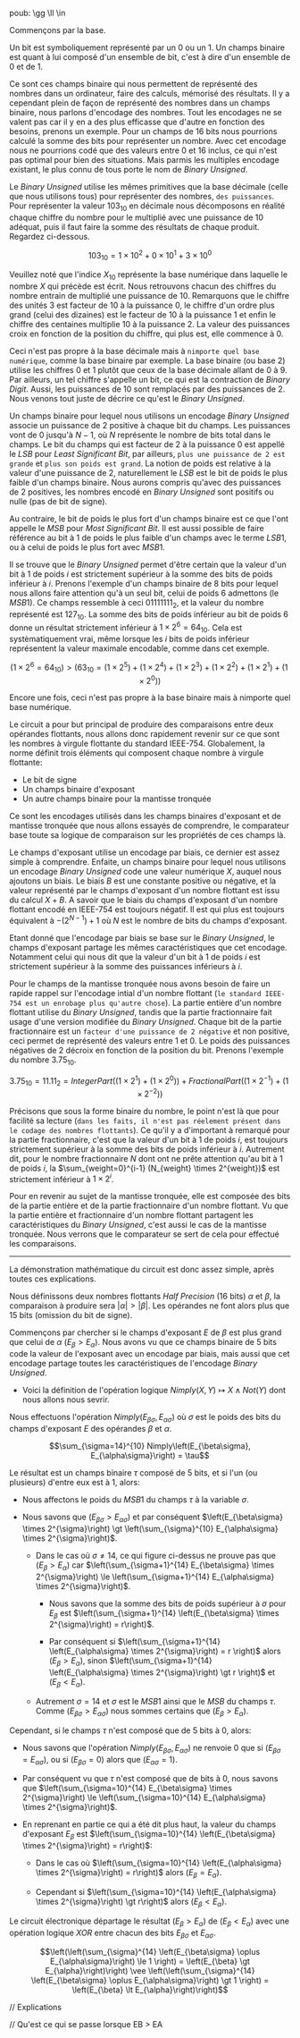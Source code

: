 poub:  \gg \ll \in 

Commençons par la base.

Un bit est symboliquement représenté par un $0$ ou un $1$.
Un champs binaire est quant à lui composé d'un ensemble de bit, c'est à dire d'un ensemble de $0$ et de $1$.

Ce sont ces champs binaire qui nous permettent de représenté des nombres dans un ordinateur, faire des calculs, mémorisé des résultats.
Il y a cependant plein de façon de représenté des nombres dans un champs binaire, nous parlons d'encodage des nombres.
Tout les encodages ne se valent pas car il y en a des plus efficasse que d'autre en fonction des besoins, prenons un exemple.
Pour un champs de $16$ bits nous pourrions calculé la somme des bits pour représenter un nombre.
Avec cet encodage nous ne pourrions codé que des valeurs entre $0$ et $16$ inclus, ce qui n'est pas optimal pour bien des situations.
Mais parmis les multiples encodage existant, le plus connu de tous porte le nom de $Binary$ $Unsigned$.

Le $Binary$ $Unsigned$ utilise les mêmes primitives que la base décimale (celle que nous utilisons tous) pour représenter des nombres, `des puissances`.
Pour représenter la valeur $103_{10}$ en décimale nous décomposons en réalité chaque chiffre du nombre pour le multiplié avec une puissance de $10$ adéquat, puis il faut faire la somme des résultats de chaque produit.
Regardez ci-dessous.

$$103_{10} = 1 \times 10^2 + 0 \times 10^1 + 3 \times 10^0$$

Veuillez noté que l'indice $X_{10}$ représente la base numérique dans laquelle le nombre $X$ qui précède est écrit.
Nous retrouvons chacun des chiffres du nombre entrain de multiplié une puissance de $10$.
Remarquons que le chiffre des unités $3$ est facteur de $10$ à la puissance $0$, le chiffre d'un ordre plus grand (celui des dizaines) est le facteur de $10$ à la puissance $1$ et enfin le chiffre des centaines multiplie $10$ à la puissance $2$.
La valeur des puissances croix en fonction de la position du chiffre, qui plus est, elle commence à $0$.

Ceci n'est pas propre à la base décimale mais à `nimporte quel base numérique`, comme la base binaire par exemple.
La base binaire (ou base $2$) utilise les chiffres $0$ et $1$ plutôt que ceux de la base décimale allant de $0$ à $9$.
Par ailleurs, un tel chiffre s'appelle un bit, ce qui est la contraction de $Binary$ $Digit$.
Aussi, les puissances de $10$ sont remplacés par des puissances de $2$.
Nous venons tout juste de décrire ce qu'est le $Binary$ $Unsigned$.

Un champs binaire pour lequel nous utilisons un encodage $Binary$ $Unsigned$ associe un puissance de $2$ positive à chaque bit du champs.
Les puissances vont de $0$ jusqu'à $N-1$, où $N$ représente le nombre de bits total dans le champs.
Le bit du champs qui est facteur de $2$ à la puissance $0$ est appellé le $LSB$ pour $Least$ $Significant$ $Bit$, par ailleurs, `plus une puissance de 2 est grande` et `plus son poids est grand`.
La notion de poids est relative à la valeur d'une puissance de $2$, naturellement le $LSB$ est le bit de poids le plus faible d'un champs binaire.
Nous aurons compris qu'avec des puissances de $2$ positives, les nombres encodé en $Binary$ $Unsigned$ sont positifs ou nulle (pas de bit de signe).

Au contraire, le bit de poids le plus fort d'un champs binaire est ce que l'ont appelle le $MSB$ pour $Most$ $Significant$ $Bit$.
Il est aussi possible de faire référence au bit à $1$ de poids le plus faible d'un champs avec le terme $LSB1$, ou à celui de poids le plus fort avec $MSB1$.

Il se trouve que le $Binary$ $Unsigned$ permet d'être certain que la valeur d'un bit à $1$ de poids $i$ est strictement supérieur à la somme des bits de poids inférieur à $i$.
Prenons l'exemple d'un champs binaire de $8$ bits pour lequel nous allons faire attention qu'à un seul bit, celui de poids $6$ admettons (le $MSB1$).
Ce champs ressemble à ceci $01111111_{2}$, et la valeur du nombre représenté est $127_{10}$.
La somme des bits de poids inférieur au bit de poids $6$ donne un résultat strictement inférieur à $1 \times 2^6 = 64_{10}$.
Cela est systèmatiquement vrai, même lorsque les $i$ bits de poids inférieur représentent la valeur maximale encodable, comme dans cet exemple.

$$(1 \times 2^6 = 64_{10}) \gt (63_{10} = (1 \times 2^5)+(1 \times 2^4)+(1 \times 2^3)+(1 \times 2^2)+(1 \times 2^1)+(1 \times 2^0))$$

Encore une fois, ceci n'est pas propre à la base binaire mais à nimporte quel base numérique.

Le circuit a pour but principal de produire des comparaisons entre deux opérandes flottants, nous allons donc rapidement revenir sur ce que sont les nombres à virgule flottante 
du standard IEEE-754.
Globalement, la norme définit trois éléments qui composent chaque nombre à virgule flottante:
- Le bit de signe
- Un champs binaire d'exposant
- Un autre champs binaire pour la mantisse tronquée

Ce sont les encodages utilisés dans les champs binaires d'exposant et de mantisse tronquée que nous allons essayés de comprendre, le comparateur base toute sa logique de comparaison sur les propriétés de ces champs là.

Le champs d'exposant utilise un encodage par biais, ce dernier est assez simple à comprendre.
Enfaite, un champs binaire pour lequel nous utilisons un encodage $Binary$ $Unsigned$ code une valeur numérique $X$, auquel nous ajoutons un biais.
Le biais $B$ est une constante positive ou négative, et la valeur représenté par le champs d'exposant d'un nombre flottant est issu du calcul $X+B$.
A savoir que le biais du champs d'exposant d'un nombre flottant encodé en IEEE-754 est toujours négatif.
Il est qui plus est toujours équivalent à $-\left(2^{N-1}\right)+1$ où $N$ est le nombre de bits du champs d'exposant.

Etant donné que l'encodage par biais se base sur le $Binary$ $Unsigned$, le champs d'exposant partage les mêmes caractéristiques que cet encodage.
Notamment celui qui nous dit que la valeur d'un bit à $1$ de poids $i$ est strictement supérieur à la somme des puissances inférieurs à $i$.

Pour le champs de la mantisse tronquée nous avons besoin de faire un rapide rappel sur l'encodage intial d'un nombre flottant (`le standard IEEE-754 est un enrobage plus qu'autre chose`).
La partie entière d'un nombre flottant utilise du $Binary$ $Unsigned$, tandis que la partie fractionnaire fait usage d'une version modifiée du $Binary$ $Unsigned$.
Chaque bit de la partie fractionnaire est un `facteur d'une puissance de 2 négative` et non positive, ceci permet de représenté des valeurs entre $1$ et $0$.
Le poids des puissances négatives de $2$ décroix en fonction de la position du bit.
Prenons l'exemple du nombre $3.75_{10}$.

$$3.75_{10} = 11.11_2 = IntegerPart\left(\left(1 \times 2^1\right) + \left(1 \times 2^0\right)\right) + FractionalPart\left(\left(1 \times 2^{-1}\right) + \left(1 \times 2^{-2}\right)\right)$$

Précisons que sous la forme binaire du nombre, le point n'est là que pour facilité sa lecture (`dans les faits, il n'est pas réelement présent dans le codage des nombres flottants`).
Ce qu'il y a d'important à remarqué pour la partie fractionnaire, c'est que la valeur d'un bit à $1$ de poids $i$, est toujours strictement supérieur à la somme des bits de poids inférieur à $i$.
Autrement dit, pour le nombre fractionnaire $N$ dont ont ne prête attention qu'au bit à $1$ de poids $i$, la $\sum_{weight=0}^{i-1} (N_{weight} \times 2^{weight})$ est strictement inférieur à $1 \times 2^i$.

Pour en revenir au sujet de la mantisse tronquée, elle est composée des bits de la partie entière et de la partie fractionnaire d'un nombre flottant.
Vu que la partie entière et fractionnaire d'un nombre flottant partagent les caractéristiques du $Binary$ $Unsigned$, c'est aussi le cas de la mantisse tronquée.
Nous verrons que le comparateur se sert de cela pour effectué les comparaisons.

-- -

La démonstration mathématique du circuit est donc assez simple, après toutes ces explications.

Nous définissons deux nombres flottants $Half$ $Precision$ ($16$ bits) $\alpha$ et $\beta$, la comparaison à produire sera $\left|\alpha\right|\gt\left|\beta\right|$.
Les opérandes ne font alors plus que $15$ bits (omission du bit de signe).

Commençons par chercher si le champs d'exposant $E$ de $\beta$ est plus grand que celui de $\alpha$ $\left(E_{\beta} \gt E_{\alpha}\right)$.
Nous avons vu que ce champs binaire de $5$ bits code la valeur de l'exposant avec un encodage par biais, mais aussi que cet encodage partage toutes les caractéristiques de l'encodage $Binary$ $Unsigned$.

- Voici la définition de l'opération logique $Nimply\left(X,Y\right)\mapsto X \wedge Not(Y)$ dont nous allons nous sevrir.

Nous effectuons l'opération $Nimply\left(E_{\beta\sigma},E_{\alpha\sigma}\right)$ où $\sigma$ est le poids des bits du champs d'exposant $E$ des opérandes $\beta$ et $\alpha$.

  $$\sum_{\sigma=14}^{10} Nimply\left(E_{\beta\sigma}, E_{\alpha\sigma}\right) = \tau$$

Le résultat est un champs binaire $\tau$ composé de $5$ bits, et si l'un (ou plusieurs) d'entre eux est à $1$, alors:

  - Nous affectons le poids du $MSB1$ du champs $\tau$ à la variable $\sigma$.

  - Nous savons que $\left(E_{\beta\sigma} \gt E_{\alpha\sigma}\right)$ et par conséquent $\left(E_{\beta\sigma} \times 2^{\sigma}\right) \gt \left(\sum_{\sigma}^{10} E_{\alpha\sigma} \times 2^{\sigma}\right)$.

    - Dans le cas où $\sigma \neq 14$, ce qui figure ci-dessus ne prouve pas que $\left(E_{\beta} \gt E_{\alpha}\right)$ car $\left(\sum_{\sigma+1}^{14} E_{\beta\sigma} \times 2^{\sigma}\right) \le \left(\sum_{\sigma+1}^{14} E_{\alpha\sigma} \times 2^{\sigma}\right)$.

      - Nous savons que la somme des bits de poids supérieur à $\sigma$ pour $E_{\beta}$ est $\left(\sum_{\sigma+1}^{14} \left(E_{\beta\sigma} \times 2^{\sigma}\right) = r\right)$.

      - Par conséquent si $\left(\sum_{\sigma+1}^{14} \left(E_{\alpha\sigma} \times 2^{\sigma}\right) = r \right)$ alors $\left(E_{\beta} \gt E_{\alpha}\right)$, sinon  $\left(\sum_{\sigma+1}^{14} \left(E_{\alpha\sigma} \times 2^{\sigma}\right) \gt r \right)$ et $\left(E_{\beta} \lt E_{\alpha}\right)$.

    - Autrement $\sigma = 14$ et $\sigma$ est le $MSB1$ ainsi que le $MSB$ du champs $\tau$.
      Comme $\left(E_{\beta\sigma} \gt E_{\alpha\sigma}\right)$ nous sommes certains que $\left(E_{\beta} \gt E_{\alpha}\right)$.

Cependant, si le champs $\tau$ n'est composé que de $5$ bits à $0$, alors:

  - Nous savons que l'opération $Nimply\left(E_{\beta\sigma}, E_{\alpha\sigma}\right)$ ne renvoie $0$ que si $\left(E_{\beta\sigma} = E_{\alpha\sigma}\right)$, ou si $\left(E_{\beta\sigma} = 0\right)$ alors que $\left(E_{\alpha\sigma} = 1\right)$.

  - Par conséquent vu que $\tau$ n'est composé que de bits à $0$, nous savons que $\left(\sum_{\sigma=10}^{14} E_{\beta\sigma} \times 2^{\sigma}\right) \le \left(\sum_{\sigma=10}^{14} E_{\alpha\sigma} \times 2^{\sigma}\right)$.

  - En reprenant en partie ce qui a été dit plus haut, la valeur du champs d'exposant $E_{\beta}$ est $\left(\sum_{\sigma=10}^{14} \left(E_{\beta\sigma} \times 2^{\sigma}\right) = r\right)$:

    - Dans le cas où $\left(\sum_{\sigma=10}^{14} \left(E_{\alpha\sigma} \times 2^{\sigma}\right) = r\right)$ alors $\left(E_{\beta} = E_{\alpha}\right)$.

    - Cependant si $\left(\sum_{\sigma=10}^{14} \left(E_{\alpha\sigma} \times 2^{\sigma}\right) \gt r\right)$ alors $\left(E_{\beta} \lt E_{\alpha}\right)$.

  


Le circuit électronique départage le résultat $\left(E_{\beta} \gt E_{\alpha}\right)$ de $\left(E_{\beta} \lt E_{\alpha}\right)$ avec une opération logique $XOR$ entre chacun des bits $E_{\beta\sigma}$ et $E_{\alpha\sigma}$.

$$\left(\left(\sum_{\sigma}^{14} \left(E_{\beta\sigma} \oplus E_{\alpha\sigma}\right) \le 1 \right) = \left(E_{\beta} \gt E_{\alpha}\right)\right) \vee \left(\left(\sum_{\sigma}^{14} \left(E_{\beta\sigma} \oplus E_{\alpha\sigma}\right) \gt 1 \right) = \left(E_{\beta} \lt E_{\alpha}\right)\right)$$

// Explications

// Qu'est ce qui se passe lorsque EB > EA
